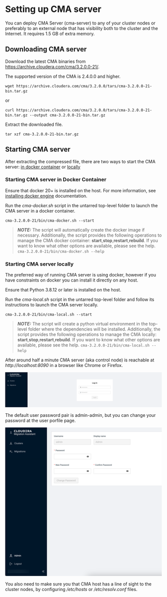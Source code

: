 # Setting up CMA server

You can deploy CMA Server (cma-server) to any of your cluster nodes or preferably to an 
external node that has visibility both to the cluster and the Internet. It requires 1.5 GB 
of extra memory.

## Downloading CMA server

Download the latest CMA binaries from https://archive.cloudera.com/cma/3.2.0.0-21/.

The supported version of the CMA is 2.4.0.0 and higher.

```shell
wget https://archive.cloudera.com/cma/3.2.0.0/tars/cma-3.2.0.0-21-bin.tar.gz
```
or
```shell
curl https://archive.cloudera.com/cma/3.2.0.0/tars/cma-3.2.0.0-21-bin.tar.gz --output cma-3.2.0.0-21-bin.tar.gz
```

Extract the downloaded file.
```shell
tar xzf cma-3.2.0.0-21-bin.tar.gz
```
## Starting CMA server

After extracting the compressed file, there are two ways to start the CMA server:
[in docker container](#starting-cma-server-in-docker-container) or [locally](#starting-cma-server-locally)

### Starting CMA server in Docker Container

Ensure that docker 20+ is installed on the host. For more information, see [installing docker engine](https://docs.docker.com/engine/install/) documentation.

Run the _cma-docker.sh_ script in the untarred top-level folder to launch the CMA server in a docker container.
```shell
cma-3.2.0.0-21/bin/cma-docker.sh --start
```

> **_NOTE:_** The script will automatically create the docker image if necessary. 
> Additionally, the script provides the following operations to manage the CMA docker container: 
> **start**,**stop**,**restart**,**rebuild**. If you want to know what other options are available, please see the help.
> ```cma-3.2.0.0-21/bin/cma-docker.sh --help```

### Starting CMA server locally

The preferred way of running CMA server is using docker,
however if you have constraints on docker you can install it directly on any host. 

Ensure that Python 3.8.12 or later is installed on the host.

Run the _cma-local.sh_ script in the untarred top-level folder and follow its instructions to launch the CMA server locally.
```shell
cma-3.2.0.0-21/bin/cma-local.sh --start
```
> **_NOTE:_** The script will create a python virtual environment in the top-level folder where the dependencies will be installed.
> Additionally, the script provides the following operations to manage the CMA locally:
> **start**,**stop**,**restart**,**rebuild**. If you want to know what other options are available, please see the help.
> ```cma-3.2.0.0-21/bin/cma-local.sh --help```

After around half a minute CMA server (aka control node) is reachable at _http://localhost:8090_ in a browser like Chrome
or Firefox.

![CMA Log-in Page](images/cma_log-in.png)

The default user password pair is admin-admin, but you can change your password at the user porfile page.

![Change Password](images/cma_profile_pwd.png)

You  also need to make sure you that CMA host has a line of sight to the cluster nodes, by configuring _/etc/hosts_ or _/etc/resolv.conf_ files.